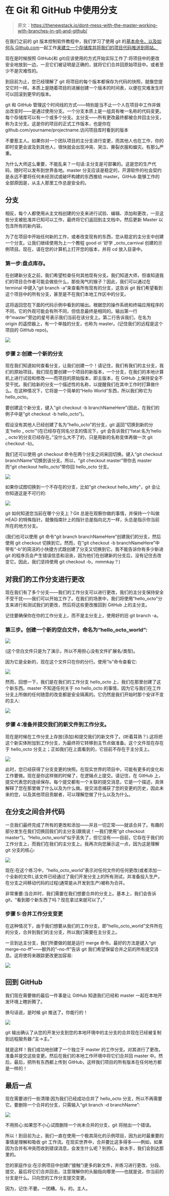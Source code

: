 # 在 Git 和 GitHub 中使用分支

> 原文：<https://thenewstack.io/dont-mess-with-the-master-working-with-branches-in-git-and-github/>

在我们之前的 git 版本控制软件教程中，我们学习了使用 git 的[基本命令，以及如何与 Github.com](https://thenewstack.io/tutorial-git-for-absolutely-everyone/)一起工作[来建立一个存储库并将我们的项目代码推送到网站。](https://thenewstack.io/git-with-the-program-getting-started-with-github/)

现在是时候按照 GitHub(和 git)应该使用的方式开始实际工作了:将项目中的更改安全地放到一边，一旦它们被证明是正确的，就将它们合并回原始项目中。或者至少不是灾难性的。

到目前为止，您已经理解了 git 将项目的每个版本都保存为代码的快照，就像您提交它时一样。本质上是随着项目的进展创建一个版本的时间表，以便在灾难发生时可以回滚到更早的版本。

git 和 GitHub 管理这个时间线的方式——特别是当不止一个人在项目中工作并做出改变时——是通过使用分支。一个分支本质上是一组具有唯一名称的代码变更。每个存储库可以有一个或多个分支。主分支——所有更改最终都被合并回主分支，称为主分支。这是你的项目的正式工作版本，也是你在 github.com/yourname/projectname.访问项目库时看到的版本

不要惹主人。如果你对一个团队项目的主分支进行变更，而其他人也在工作，你的即时变更会波及到其他人，很快就会出现冲突、哭泣、撕裂衣服和蝗灾。有那么严重。

为什么大师这么重要，不能乱来？一句话:主分支是可部署的。这是您的生产代码，随时可以发布到世界各地。master 分支应该是稳定的，开源软件的社会契约是永远不要将任何未经测试或破坏构建的东西推给 master。GitHub 能够工作的全部原因是，从主人那里工作总是安全的。

## 分支

相反，每个人都使用从主文档创建的分支来进行试验、编辑、添加和更改，一旦这些分支被批准并已知可以工作，最终将它们返回到主文档中。然后更新 Master 以包含所有的新内容。

为了在项目中开始任何新的工作，或者改变现有的东西，您从稳定的主分支中创建一个分支。让我们继续使用为上一个教程 good ol '好学 _octo_carnival 创建的示例项目。现在，请在您的计算机上打开您的版本，并将 cd 放入目录中。

### 第一步:盘点库存。

在创建新分支之前，我们希望检查任何其他现有分支。我们知道大师，但谁知道我们的项目合作者可能会做些什么，那些淘气的猴子？因此，我们可以通过在 terminal 中键入“git branch -a”来查看所有现有的分支，这告诉 git 我们希望看到这个项目中的所有分支，甚至是不在我们本地工作区中的分支。

这将返回您在下面的代码示例中看到的输出。根据您的操作系统和终端应用程序的不同，它的外观可能会有所不同，但信息最终是相同的。输出第一行中“master”旁边的星号表示我们当前在该分支上。第二行告诉我们，在名为 origin 的遥控器上，有一个单独的分支，也称为 master。(记住我们的远程是这个项目的 GitHub repo)。

[![](img/1d5798e5d01dcdbe42869350423dcede.png)](https://storage.googleapis.com/cdn.thenewstack.io/media/2018/05/c2eb54dd-screen-shot-2018-05-17-at-3.14.38-pm.png)

### 步骤 2:创建一个新的分支

现在我们知道如何查看分支，让我们创建一个！请记住，我们有我们的主分支，我们的原始项目。我们现在要创建一个项目的新版本，一个分支，在我们的本地计算机上进行试验和修改——而项目的原始版本，即主版本，在 GitHub 上保持安全不受干扰。我们给新的分支一个描述性的名称，以提醒我们在其中工作时打算做什么。在这种情况下，它将是一个简单的“Hello World”东西，所以我们称它为 hello_octo。

要创建这个新分支，键入“git checkout -b branchNameHere”(因此，在我们的例子中是“git checkout -b hello_octo”)。

假设没有其他人已经创建了名为“hello_octo”的分支，git 返回“切换到新的分支‘hello _ octo’”(在已经存在同名分支的情况下，git 会告诉我们“fatal:名为‘hello _ octo’的分支已经存在。”没什么大不了的，只是用新的名称变体再做一次 git checkout -b)。

我们还可以使用 git checkout 命令在两个分支之间来回切换。键入“git checkout branchName”切换到该分支。所以，“git checkout master”带你去 master 而“git checkout hello_octo”带你回 hello_octo 分支。

[![](img/da8764a3e2e174ebab16f98edd7d2c7c.png)](https://storage.googleapis.com/cdn.thenewstack.io/media/2018/05/c496772d-screen-shot-2018-05-17-at-3.32.50-pm.png)

如果你试图切换到一个不存在的分支，比如“git checkout hello_kitty”，git 会让你知道这是不可行的:

[![](img/48637952f6f32bca84833be315da657c.png)](https://storage.googleapis.com/cdn.thenewstack.io/media/2018/05/2358b56d-screen-shot-2018-05-17-at-3.38.10-pm.png)

git 如何知道您当前在哪个分支上？Git 总是在观察你做的事情，并保持一个叫做 HEAD 的特殊指针。就像指南针上的指针总是指向北方一样，头总是指示你当前所在的地方分支。

(我们也可以使用 git 命令“git branch branchNameHere”创建我们的分支，然后使用 git checkout 切换到它。然而，在“git checkout -b branchNameHere”中带有“-b”的简洁的小快捷方式既创建了分支又切换到它。我不能告诉你有多少新进 git 的程序员会产生错误信息和沮丧，因为他们在创建新的分支后，没有记住去改变它。因此，我们坚持使用 git checkout -b，mmmkay？)

## 对我们的工作分支进行更改

现在我们有了多个分支——我们的工作分支可以进行更改，我们的主分支保持安全不受干扰——我们可以开始工作了。在我们的场景中，我们将使用“hello_octo”分支来进行和测试我们的更改，然后将这些更改推回到 GitHub 上的主分支。

记住要确保你在你的工作分支上，而不是主分支上，使用好的旧 git branch -a。

### 第三步。创建一个新的空白文件，命名为“hello_octo_world”:

[![](img/fd246b770e774f30905984f5794dfcca.png)](https://storage.googleapis.com/cdn.thenewstack.io/media/2018/05/707ee8ea-screen-shot-2018-05-17-at-4.08.30-pm.png)

(这个空白文件只是为了演示，所以不用担心没有文件扩展名/类型)。

因为它是全新的，现在这个文件只在你的分行。使用“ls”命令查看它:

[![](img/3e4a3295014f44b775cce1b71f1e3590.png)](https://storage.googleapis.com/cdn.thenewstack.io/media/2018/05/50cbc1f2-screen-shot-2018-05-17-at-4.09.59-pm.png)

然而，回想一下，我们是在我们的工作分支 hello_octo 上，我们在那里创建了这个新东西。master 不知道任何关于 no hello_octo 的事情，因为它与我们在工作分支上所做的任何随意的改变都是安全隔离的。它仍然是我们开始时那个安详不变的主人:

[![](img/09d5ab2870da23a14b52ca7651bbf34f.png)](https://storage.googleapis.com/cdn.thenewstack.io/media/2018/05/c057fff7-screen-shot-2018-05-17-at-4.18.10-pm.png)

### 步骤 4:准备并提交我们的新文件到工作分支。

现在是时候在工作分支上存放(添加)和提交我们的新文件了。(听着耳熟？).这将把这个新实体附加到工作分支，为最终将它转移到主节点做准备。这个文件现在存在于 hello_octo 分支上；正如我们在上面看到的，它目前不存在于主分支上。

[![](img/48cda00f154969e0b5d50fa7bd31bc89.png)](https://storage.googleapis.com/cdn.thenewstack.io/media/2018/05/d926925a-screen-shot-2018-05-17-at-4.27.44-pm.png)

此时，您已经获得了分支变更的快照。在现实世界的项目中，可能有更多的变化和工作要做。现在是你这样做的时候了，在逻辑点上提交。请记住，在 GitHub 上，提交代表您的连续保存。每个提交都有一个关联的提交消息，它是一个描述，具体解释了您在那里做了什么以及为什么做。提交消息捕获了您的变更的历史，因此未来的您，以及其他项目贡献者，可以理解您做了什么以及为什么。

## 在分支之间合并代码

一旦我们最终完成了所有的更改和添加——并且一切正常——就该合并了。有趣的部分发生在我们切换回我们的主分支(跟我说！—我们使用“git checkout master”)。“Hello_octo_world”似乎丢失了，但它没有——目前，它存在于我们的工作分支上，而我们在我们的主分支上。我再次向您展示这一点，因为这是理解 git 分支的核心:

[![](img/1201f34a917f9208c3963155deb7d91f.png)](https://storage.googleapis.com/cdn.thenewstack.io/media/2018/05/fa7207ad-screen-shot-2018-05-17-at-4.18.10-pm.png)

现在:在这个练习中，“hello_octo_world”表示对任何文件的任何更改(或者添加一个全新的文件),该文件已经通过了我们开发分支上的所有测试，并准备投入生产。在分支之间移动代码的过程(通常是从开发到生产)被称为合并。

非常重要:当合并时，我们需要在我们想要合并的分支上。基本上，我们会告诉 git，“看到那个新东西了吗？现在拿过来就可以了。”

### 步骤 5:合并工作分支变更

在这种情况下，由于我们想要从我们的工作分支，即“hello_octo_world”文件所在的分支，合并到我们的主分支，所以我们需要在主分支上。

一旦到达主分支，我们所要做的就是运行 merge 命令。最好的方法是键入“git merge–no-ff”——额外的“–no-ff”告诉 git 我们希望保留合并之前的所有提交消息。这将使将来跟踪更改更加容易:

[![](img/4c785c5a0b7f8d7620197fb97953298d.png)](https://storage.googleapis.com/cdn.thenewstack.io/media/2018/05/e507dce6-screen-shot-2018-05-17-at-4.44.16-pm.png)

## 回到 GitHub

我们现在需要做的最后一件事是让 GitHub 知道我们已经和 master 一起在本地开发环境上瞎折腾了。

换句话说，是时候 git 推送了。你能行的！

[![](img/fb7e464da2e23f2748de661aa6e8f435.png)](https://storage.googleapis.com/cdn.thenewstack.io/media/2018/05/00e0489e-screen-shot-2018-05-17-at-4.55.16-pm.png)

git 输出确认了从您的开发分支到您的本地环境中的主分支的合并现在已经被复制到远程服务器:“主→主。”

就是这样！我们成功地创建了一个独立于 master 的工作分支。对其进行了更改。准备并提交这些变更。然后在我们的本地工作环境中将它们合并回 master 中。然后，最后，把所有东西都上传到 GitHub，这样我们项目的所有版本在任何地方都是一样的！

## 最后一点

现在需要进行一些清理:因为我们已经成功合并了 hello_octo 分支，所以不再需要它。要删除一个合并的分支，只需输入“git branch -d branchName”:

[![](img/4f24f6ab62033044114ac6b38a591f31.png)](https://storage.googleapis.com/cdn.thenewstack.io/media/2018/05/329cb09a-screen-shot-2018-05-17-at-5.32.39-pm.png)

不用担心:如果您不小心试图删除一个尚未合并的分支，git 将抛出一个错误。

所以！到目前为止，我们一直在使用一个极其简化的示例项目，因为此时最重要的事情是理解和吸收 git 工作流。在现实世界中，合并要比这多得多——例如，如果因为合并有冲突而收到错误消息，会发生什么呢？别担心，新水手，我们会到达那里的。

您的家庭作业:在示例项目中创建(“接触”)更多的新文件，并练习进行更改、分段、提交，最后将它们合并回去。注意理解你的头脑指向哪里——也就是说，你当前的分支是什么。只向您的工作分支提交变更。

因为，记住:不要。一团糟。与。的。主人。

<svg xmlns:xlink="http://www.w3.org/1999/xlink" viewBox="0 0 68 31" version="1.1"><title>Group</title> <desc>Created with Sketch.</desc></svg>